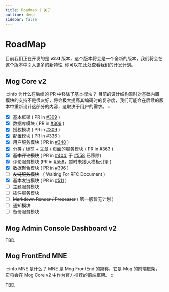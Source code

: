 ```yaml
---
title: Roadmap | 关于
outline: deep
sidebar: false
---
```


# RoadMap

目前我们正在开发的是 **v2.0** 版本，这个版本将会是一个全新的版本，我们将会在这个版本中引入更多的新特性, 你可以在此处查看我们的开发计划。

## Mog Core v2

:::info 为什么在后续的 PR 中移除了基本模块？
目前的设计结构暂时对基础内置模块的支持不是很友好，将会极大提高其编码时的复杂度，我们可能会在后续的版本中重新设计这部分的内容，这取决于用户的需求。
:::

- [X] 基本框架 ( PR in [#309](https://github.com/mogland/core/pull/309) )
- [X] 数据库模块 ( PR in [#309](https://github.com/mogland/core/pull/309) ) 
- [X] 授权模块 ( PR in [#309](https://github.com/mogland/core/pull/309) ) 
- [X] 配置模块 ( PR in [#336](https://github.com/mogland/core/pull/336) ) 
- [X] 用户服务模块 ( PR in [#348](https://github.com/mogland/core/pull/348) )  
- [x] 分类 / 标签 + 文章 / 页面的服务模块 ( PR in [#363](https://github.com/mogland/core/pull/363) )    
- [X] ~~基本评论模块~~ ( PR in [#404](https://github.com/mogland/core/pull/404), 于 [#558](https://github.com/mogland/core/pull/558) 已移除) 
- [x] 评论服务模块 (PR in [#558](https://github.com/mogland/core/pull/558)，暂时未接入模板引擎 )
- [x] 数据聚合模块 ( PR in [#396](https://github.com/mogland/core/pull/396) ) 
- [ ] ~~友链服务模块~~ （ Waiting For RFC Document )
- [x] 基本友链模块 ( PR in [#511](https://github.com/mogland/core/pull/511) )
- [ ] 主题服务模块
- [ ] 插件服务模块
- [ ] ~~Markdown Render / Processer~~ ( 第一版暂无计划 )
- [ ] 通知模块
- [ ] 备份服务模块

## Mog Admin Console Dashboard v2

TBD.

## Mog FrontEnd MNE <Badge text="Beta" color="blue" small/>

:::info MNE 是什么？
MNE 是 Mog FrontEnd 的简称，它是 Mog 的前端框架，它将会在 Mog Core v2 中作为官方推荐的前端框架。
:::

TBD.
